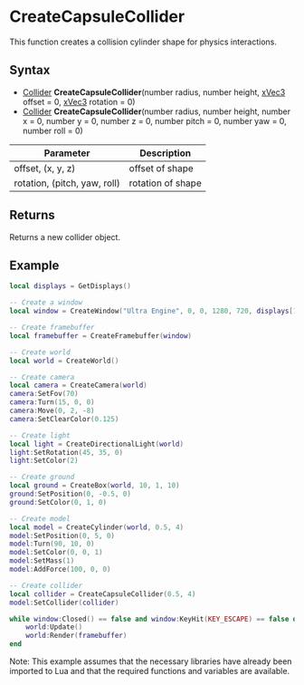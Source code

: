 # CreateCapsuleCollider

This function creates a collision cylinder shape for physics interactions.

## Syntax

- [Collider](Collider.md) **CreateCapsuleCollider**(number radius, number height, [xVec3](xVec3.md) offset = 0, [xVec3](xVec3.md) rotation = 0)
- [Collider](Collider.md) **CreateCapsuleCollider**(number radius, number height, number x = 0, number y = 0, number z = 0, number pitch = 0, number yaw = 0, number roll = 0)

Parameter | Description
---|---
offset, (x, y, z) | offset of shape
rotation, (pitch, yaw, roll) | rotation of shape

## Returns

Returns a new collider object.

## Example

```lua
local displays = GetDisplays()

-- Create a window
local window = CreateWindow("Ultra Engine", 0, 0, 1280, 720, displays[1], WINDOW_TITLEBAR | WINDOW_CENTER)

-- Create framebuffer
local framebuffer = CreateFramebuffer(window)

-- Create world
local world = CreateWorld()

-- Create camera
local camera = CreateCamera(world)
camera:SetFov(70)
camera:Turn(15, 0, 0)
camera:Move(0, 2, -8)
camera:SetClearColor(0.125)

-- Create light
local light = CreateDirectionalLight(world)
light:SetRotation(45, 35, 0)
light:SetColor(2)

-- Create ground
local ground = CreateBox(world, 10, 1, 10)
ground:SetPosition(0, -0.5, 0)
ground:SetColor(0, 1, 0)

-- Create model
local model = CreateCylinder(world, 0.5, 4)
model:SetPosition(0, 5, 0)
model:Turn(90, 10, 0)
model:SetColor(0, 0, 1)
model:SetMass(1)
model:AddForce(100, 0, 0)

-- Create collider
local collider = CreateCapsuleCollider(0.5, 4)
model:SetCollider(collider)

while window:Closed() == false and window:KeyHit(KEY_ESCAPE) == false do
    world:Update()
    world:Render(framebuffer)
end
```

Note: This example assumes that the necessary libraries have already been imported to Lua and that the required functions and variables are available.
